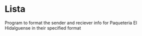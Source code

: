 # Lista
Program to format the sender and reciever info for Paqueteria El Hidalguense in their specified format
